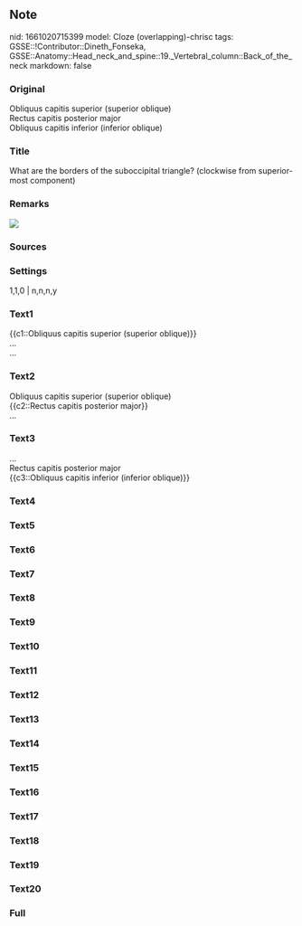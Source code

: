 ## Note
nid: 1661020715399
model: Cloze (overlapping)-chrisc
tags: GSSE::!Contributor::Dineth_Fonseka, GSSE::Anatomy::Head_neck_and_spine::19._Vertebral_column::Back_of_the_neck
markdown: false

### Original
<div>
  Obliquus capitis superior (superior oblique)
</div>
<div>
  Rectus capitis posterior major
</div>
<div>
  Obliquus capitis inferior (inferior oblique)
</div>

### Title
What are the borders of the suboccipital triangle? (clockwise from superior-most component)

### Remarks
<img src="paste-a0db954f8261d2c7078592e991d8deb91acc2181.jpg">

### Sources


### Settings
1,1,0 | n,n,n,y

### Text1
<div>
  {{c1::Obliquus capitis superior (superior oblique)}}
</div>
<div>
  ...
</div>
<div>
  ...
</div>

### Text2
<div>
  Obliquus capitis superior (superior oblique)
</div>
<div>
  {{c2::Rectus capitis posterior major}}
</div>
<div>
  ...
</div>

### Text3
<div>
  ...
</div>
<div>
  Rectus capitis posterior major
</div>
<div>
  {{c3::Obliquus capitis inferior (inferior oblique)}}
</div>

### Text4


### Text5


### Text6


### Text7


### Text8


### Text9


### Text10


### Text11


### Text12


### Text13


### Text14


### Text15


### Text16


### Text17


### Text18


### Text19


### Text20


### Full

